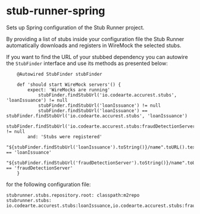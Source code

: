 stub-runner-spring
=======================

Sets up Spring configuration of the Stub Runner project.

By providing a list of stubs inside your configuration file the Stub Runner automatically downloads 
and registers in WireMock the selected stubs.

If you want to find the URL of your stubbed dependency you can autowire the `StubFinder` interface and use
its methods as presented below:

```
	@Autowired StubFinder stubFinder

	def 'should start WireMock servers'() {
        expect: 'WireMocks are running'
            stubFinder.findStubUrl('io.codearte.accurest.stubs', 'loanIssuance') != null
            stubFinder.findStubUrl('loanIssuance') != null
            stubFinder.findStubUrl('loanIssuance') == stubFinder.findStubUrl('io.codearte.accurest.stubs', 'loanIssuance')
            stubFinder.findStubUrl('io.codearte.accurest.stubs:fraudDetectionServer') != null
        and: 'Stubs were registered'
            "${stubFinder.findStubUrl('loanIssuance').toString()}/name".toURL().text == 'loanIssuance'
            "${stubFinder.findStubUrl('fraudDetectionServer').toString()}/name".toURL().text == 'fraudDetectionServer'
	}
```

for the following configuration file:

```
stubrunner.stubs.repository.root: classpath:m2repo
stubrunner.stubs: io.codearte.accurest.stubs:loanIssuance,io.codearte.accurest.stubs:fraudDetectionServer
```